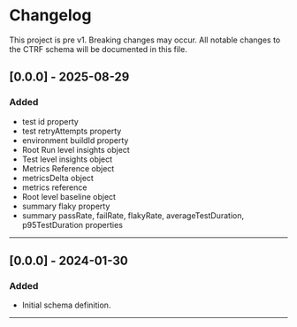 # Changelog

This project is pre v1. Breaking changes may occur. All notable changes to the CTRF schema will be documented in this file.

## [0.0.0] - 2025-08-29

### Added

- test id property
- test retryAttempts property
- environment buildId property
- Root Run level insights object
- Test level insights object
- Metrics Reference object
- metricsDelta object
- metrics reference
- Root level baseline object
- summary flaky property
- summary passRate, failRate, flakyRate, averageTestDuration, p95TestDuration properties

---

## [0.0.0] - 2024-01-30

### Added

- Initial schema definition.

---
